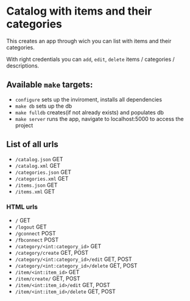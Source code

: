 Catalog with items and their categories
=======================================

This creates an app through wich you can list with items and their categories.

With right credentials you can `add`, `edit`, `delete` items / categories / descriptions.

## Available `make` targets:

* `configure` sets up the inviroment, installs all dependencies
* `make db` sets up the db
* `make fulldb` creates(if not already exists) and populates db
* `make server` runs the app, navigate to localhost:5000 to access the project

## List of all urls
* `/catalog.json` GET
* `/catalog.xml` GET
* `/categories.json` GET
* `/categories.xml` GET
* `/items.json` GET
* `/items.xml` GET

### HTML urls
* `/` GET
* `/logout` GET
* `/gconnect` POST
* `/fbconnect` POST
* `/category/<int:category_id>` GET
* `/category/create` GET, POST
* `/category/<int:category_id>/edit` GET, POST
* `/category/<int:category_id>/delete` GET, POST
* `/item/<int:item_id>` GET
* `/item/create/` GET, POST
* `/item/<int:item_id>/edit` GET, POST
* `/item/<int:item_id>/delete` GET, POST

